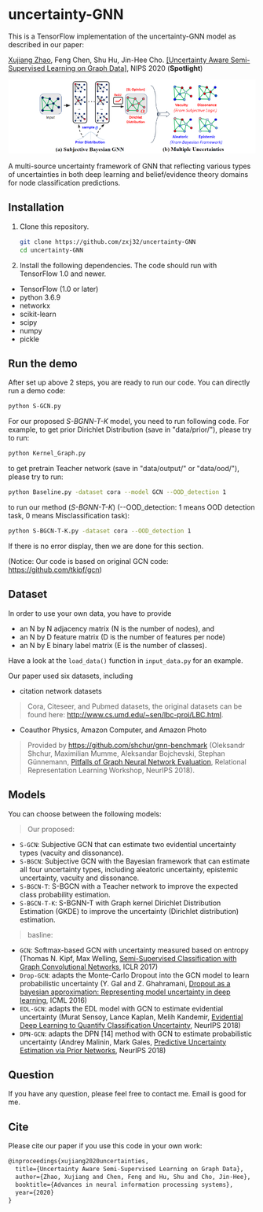 # uncertainty-GNN

This is a TensorFlow implementation of the uncertainty-GNN model as described in our paper:
 
[Xujiang Zhao](https://zxj32.github.io/), Feng Chen, Shu Hu, Jin-Hee Cho. [[Uncertainty Aware Semi-Supervised Learning on Graph Data]](https://zxj32.github.io/data/NIPS2020_Uncertainty.pdf), NIPS 2020 (**Spotlight**)


![Uncertainty Framework](un-gnn.png)

A multi-source uncertainty framework of GNN that reflecting various types of uncertainties in both deep learning and belief/evidence theory domains for node classification predictions.


## Installation

1. Clone this repository.
   ```sh
   git clone https://github.com/zxj32/uncertainty-GNN
   cd uncertainty-GNN
   ```

2. Install the following dependencies. The code should run with TensorFlow 1.0 and newer.
* TensorFlow (1.0 or later)
* python 3.6.9
* networkx
* scikit-learn
* scipy
* numpy
* pickle

## Run the demo

After set up above 2 steps, you are ready to run our code. You can directly run a demo code:
```bash
python S-GCN.py
```

For our proposed *S-BGNN-T-K* model, you need to run following code. For example, to get prior Dirichlet Distribution (save in "data/prior/"), please try to run:
```bash
python Kernel_Graph.py
```
to get pretrain Teacher network (save in "data/output/" or "data/ood/"), please try to run:
```bash
python Baseline.py -dataset cora --model GCN --OOD_detection 1
```

to run our method (*S-BGNN-T-K*) (--OOD_detection: 1 means OOD detection task, 0 means Misclassification task):
```bash
python S-BGCN-T-K.py -dataset cora --OOD_detection 1
```    
If there is no error display, then we are done for this section.

(Notice: Our code is based on original GCN code: https://github.com/tkipf/gcn)

## Dataset

In order to use your own data, you have to provide 
* an N by N adjacency matrix (N is the number of nodes), and
* an N by D feature matrix (D is the number of features per node)
* an N by E binary label matrix (E is the number of classes).

Have a look at the `load_data()` function in `input_data.py` for an example.

Our paper used six datasets, including 
* citation network datasets

> Cora, Citeseer, and Pubmed datasets, the original datasets can be found here: http://www.cs.umd.edu/~sen/lbc-proj/LBC.html.

* Coauthor Physics, Amazon Computer, and Amazon Photo

> Provided by https://github.com/shchur/gnn-benchmark (Oleksandr Shchur, Maximilian Mumme, Aleksandar Bojchevski, Stephan Günnemann, [Pitfalls of Graph Neural Network Evaluation](https://arxiv.org/abs/1811.05868), Relational Representation Learning Workshop, NeurIPS 2018).  


## Models

You can choose between the following models: 
>Our proposed:
* `S-GCN`: Subjective GCN that can estimate two evidential uncertainty types (vacuity and dissonance).
* `S-BGCN`: Subjective GCN with the Bayesian framework that can estimate all four uncertainty types, including aleatoric uncertainty, epistemic uncertainty, vacuity and dissonance.
* `S-BGCN-T`: S-BGCN with a Teacher network to improve the expected class probability estimation.
* `S-BGCN-T-K`: S-BGNN-T with Graph kernel Dirichlet Distribution Estimation (GKDE) to improve the uncertainty (Dirichlet distribution) estimation.

>basline:
* `GCN`: Softmax-based GCN with uncertainty measured based on entropy (Thomas N. Kipf, Max Welling, [Semi-Supervised Classification with Graph Convolutional Networks](http://arxiv.org/abs/1609.02907), ICLR 2017)
* `Drop-GCN`: adapts the Monte-Carlo Dropout into the GCN model to learn probabilistic uncertainty (Y. Gal and Z. Ghahramani, [Dropout as a bayesian approximation: Representing model uncertainty in deep learning](https://arxiv.org/abs/1506.02142), ICML 2016)
* `EDL-GCN`: adapts the EDL model with GCN to estimate evidential uncertainty (Murat Sensoy, Lance Kaplan, Melih Kandemir, [Evidential Deep Learning to Quantify Classification Uncertainty](https://arxiv.org/abs/1806.01768), NeurIPS 2018)
* `DPN-GCN`: adapts the DPN [14] method with GCN to estimate probabilistic uncertainty (Andrey Malinin, Mark Gales, [Predictive Uncertainty Estimation via Prior Networks](https://arxiv.org/abs/1802.10501), NeurIPS 2018)

## Question

If you have any question, please feel free to contact me. Email is good for me. 

## Cite

Please cite our paper if you use this code in your own work:

```
@inproceedings{xujiang2020uncertainties,
  title={Uncertainty Aware Semi-Supervised Learning on Graph Data},
  author={Zhao, Xujiang and Chen, Feng and Hu, Shu and Cho, Jin-Hee},
  booktitle={Advances in neural information processing systems},
  year={2020}
}
```


